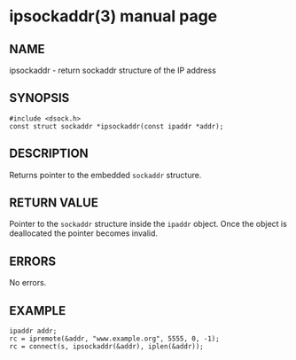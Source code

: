 # ipsockaddr(3) manual page

## NAME

ipsockaddr - return sockaddr structure of the IP address

## SYNOPSIS

```
#include <dsock.h>
const struct sockaddr *ipsockaddr(const ipaddr *addr);
```

## DESCRIPTION

Returns pointer to the embedded `sockaddr` structure.

## RETURN VALUE

Pointer to the `sockaddr` structure inside the `ipaddr` object. Once the
object is deallocated the pointer becomes invalid.

## ERRORS

No errors.

## EXAMPLE

```
ipaddr addr;
rc = ipremote(&addr, "www.example.org", 5555, 0, -1);
rc = connect(s, ipsockaddr(&addr), iplen(&addr));
```

